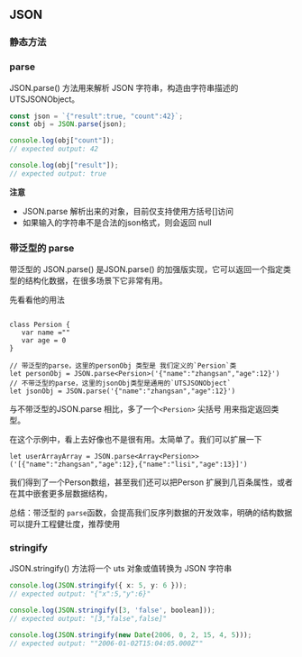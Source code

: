 ## JSON

### 静态方法

### parse

JSON.parse() 方法用来解析 JSON 字符串，构造由字符串描述的 UTSJSONObject。

```ts
const json = `{"result":true, "count":42}`;
const obj = JSON.parse(json);

console.log(obj["count"]);
// expected output: 42

console.log(obj["result"]);
// expected output: true
```

**注意**

- JSON.parse 解析出来的对象，目前仅支持使用方括号[]访问
- 如果输入的字符串不是合法的json格式，则会返回 null

###  带泛型的 parse

带泛型的 JSON.parse<T>()  是JSON.parse() 的加强版实现，它可以返回一个指定类型的结构化数据，在很多场景下它非常有用。

先看看他的用法

 ```uts

class Persion {
    var name =""
    var age = 0
}

// 带泛型的parse，这里的personObj 类型是 我们定义的`Persion`类
let personObj = JSON.parse<Persion>('{"name":"zhangsan","age":12}')
// 不带泛型的parse，这里的jsonObj类型是通用的`UTSJSONObject`
let jsonObj = JSON.parse('{"name":"zhangsan","age":12}')
 ```

与不带泛型的JSON.parse 相比，多了一个`<Persion>` 尖括号 用来指定返回类型。

在这个示例中，看上去好像也不是很有用。太简单了。我们可以扩展一下

```
let userArrayArray = JSON.parse<Array<Persion>>('[{"name":"zhangsan","age":12},{"name":"lisi","age":13}]')
```
 
我们得到了一个Person数组，甚至我们还可以把Person 扩展到几百条属性，或者在其中嵌套更多层数据结构，

总结：带泛型的 `parse`函数，会提高我们反序列数据的开发效率，明确的结构数据可以提升工程健壮度，推荐使用



### stringify

JSON.stringify() 方法将一个 uts 对象或值转换为 JSON 字符串

```ts
console.log(JSON.stringify({ x: 5, y: 6 }));
// expected output: "{"x":5,"y":6}"

console.log(JSON.stringify([3, 'false', boolean]));
// expected output: "[3,"false",false]"

console.log(JSON.stringify(new Date(2006, 0, 2, 15, 4, 5)));
// expected output: ""2006-01-02T15:04:05.000Z""

```
